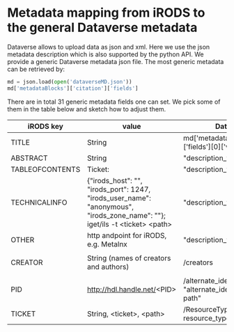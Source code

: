 # Metadata mapping from iRODS to the general Dataverse metadata

Dataverse allows to upload data as json and xml. Here we use the json metadata description which is also supported by the python API.
We provide a generic Dataverse metadata json file. The most generic metadata can be retrieved by:

```py 
md = json.load(open('dataverseMD.json'))
md['metadataBlocks']['citation']['fields']
```

There are in total 31 generic metadata fields one can set. We pick some of them in the table below and sketch how to adjust them.

iRODS key | value | Dataverse access | Compulsary
------|--------------|-----|-----
TITLE | String | md['metadataBlocks']['citation']['fields'][0]['value']
ABSTRACT  | String  | "description_type":"Abstract"
TABLEOFCONTENTS |Ticket: <ticket> |  "description_type":"TableOfContents"
TECHNICALINFO |{"irods_host": "", "irods_port": 1247, "irods_user_name": "anonymous", "irods_zone_name": ""}; iget/ils -t \<ticket\> \<path\>|"description_type":"TechnicalInfo" 
OTHER | http andpoint for iRODS, e.g. Metalnx | "description_type":"Other"
  | |
CREATOR | String (names of creators and authors)  | /creators
  | |
PID | http://hdl.handle.net/<PID\> | /alternate_identifiers; "alternate_identifier_type": "EPIC + path"
TICKET  |  String, \<ticket\>, \<path\> | /ResourceTypes, resource_type, resource_type_general = Dataset

